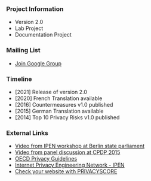 ### Project Information
* Version 2.0
* Lab Project
* Documentation Project

### Mailing List
* [Join Google Group](https://groups.google.com/a/owasp.org/forum/#!forum/top-10-privacy-risks-project/join)

### Timeline
* [2021] Release of version 2.0
* [2020] French Translation available
* [2016] Countermeasures v1.0 published
* [2015] German Translation available
* [2014] Top 10 Privacy Risks v1.0 published

### External Links
- [Video from IPEN workshop at Berlin state parliament](https://www.youtube.com/watch?v=mO7bjmUAq-Q)<br />
- [Video from panel discussion at CPDP 2015](https://www.youtube.com/watch?v=6SEdnWlSZyk)<br />
- [OECD Privacy Guidelines](http://www.oecd.org/sti/ieconomy/2013-oecd-privacy-guidelines.pdf)<br />
- [Internet Privacy Engineering Network - IPEN](https://edps.europa.eu/data-protection/ipen-internet-privacy-engineering-network_en)<br />
- [Check your website with PRIVACYSCORE](https://privacyscore.org/)

<!--### Downloads or Social Links
* [Download](#)
* [Social Link](#)-->
